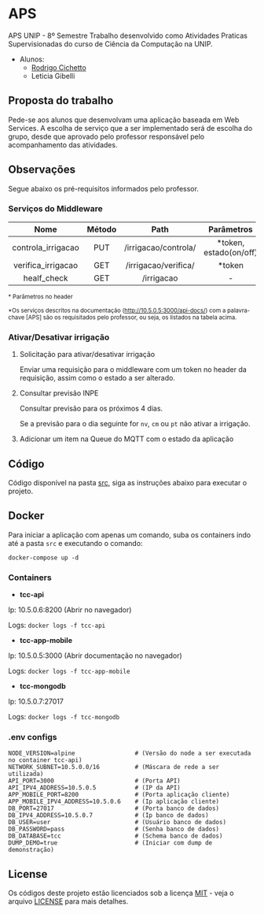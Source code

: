 # APS

APS UNIP - 8º Semestre Trabalho desenvolvido como Atividades Praticas Supervisionadas do curso de Ciência da Computação na UNIP.

- Alunos:
    - [Rodrigo Cichetto](https://github.com/rodrigocichetto) 
    - Leticia Gibelli

## Proposta do trabalho

Pede-se aos alunos que desenvolvam uma aplicação baseada em Web Services. A escolha de serviço que a ser implementado será de escolha do grupo, desde que aprovado pelo professor responsável pelo acompanhamento das atividades.

## Observações

Segue abaixo os pré-requisitos informados pelo professor.

### Serviços do Middleware

|        Nome        | Método |         Path         |       Parâmetros       |     Resposta    |
|:------------------:|:------:|:--------------------:|:----------------------:|:---------------:|
| controla_irrigacao | PUT    | /irrigacao/controla/ | *token, estado(on/off) | 200/401/400/500 |
| verifica_irrigacao | GET    | /irrigacao/verifica/ | *token                 | 200/401/500     |
| healf_check        | GET    | /irrigacao           | -                      | 200             |

<small>* Parâmetros no header</small>

<small>*Os serviços descritos na documentação (http://10.5.0.5:3000/api-docs/) com a palavra-chave [APS] são os requisitados pelo professor, ou seja, os listados na tabela acima.</small>

### Ativar/Desativar irrigação

1. Solicitação para ativar/desativar irrigação

    Enviar uma requisição para o middleware com um token no header da requisição, assim como o estado a ser alterado.

2. Consultar previsão INPE

    Consultar previsão para os próximos 4 dias.

    Se a previsão para o dia seguinte for `nv`, `cm` ou `pt` não ativar a irrigação.

3. Adicionar um item na Queue do MQTT com o estado da aplicação

## Código

Código disponível na pasta [src](/src), siga as instruções abaixo para executar o projeto.

## Docker

Para iniciar a aplicação com apenas um comando, suba os containers indo até a pasta `src` e executando o comando:
```
docker-compose up -d
```

### Containers
- **tcc-api**

Ip: 10.5.0.6:8200 (Abrir no navegador)

Logs: `docker logs -f tcc-api`

- **tcc-app-mobile**

Ip: 10.5.0.5:3000 (Abrir documentação no navegador)

Logs: `docker logs -f tcc-app-mobile`

- **tcc-mongodb**

Ip: 10.5.0.7:27017

Logs: `docker logs -f tcc-mongodb`

### .env configs

```
NODE_VERSION=alpine                 # (Versão do node a ser executada no container tcc-api)
NETWORK_SUBNET=10.5.0.0/16          # (Máscara de rede a ser utilizada)
API_PORT=3000                       # (Porta API)
API_IPV4_ADDRESS=10.5.0.5           # (IP da API)      
APP_MOBILE_PORT=8200                # (Porta aplicação cliente)
APP_MOBILE_IPV4_ADDRESS=10.5.0.6    # (Ip aplicação cliente)
DB_PORT=27017                       # (Porta banco de dados)
DB_IPV4_ADDRESS=10.5.0.7            # (Ip banco de dados)
DB_USER=user                        # (Usuário banco de dados)
DB_PASSWORD=pass                    # (Senha banco de dados)
DB_DATABASE=tcc                     # (Schema banco de dados)
DUMP_DEMO=true                      # (Iniciar com dump de demonstração)
```

## License
Os códigos deste projeto estão licenciados sob a licença [MIT](LICENSE) - veja o arquivo [LICENSE](LICENSE) para mais detalhes.